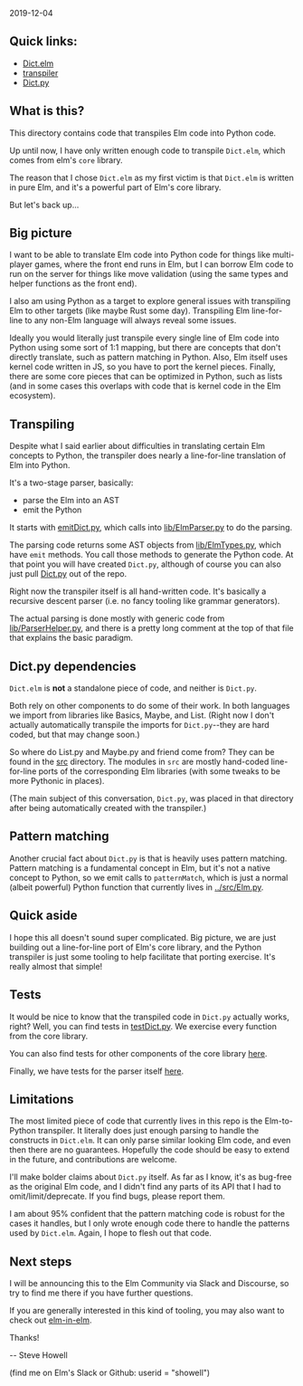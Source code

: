 2019-12-04

## Quick links:

- [Dict.elm](https://github.com/showell/elm-py/blob/master/parser/elm/Dict.elm)
- [transpiler](https://github.com/showell/elm-py/blob/master/parser/emitDictPy.py)
- [Dict.py](https://github.com/showell/elm-py/blob/master/src/Dict.py)


## What is this?

This directory contains code that transpiles Elm code into
Python code.

Up until now, I have only written enough code to transpile
`Dict.elm`, which comes from elm's `core` library.

The reason that I chose `Dict.elm` as my first victim is that
`Dict.elm` is written in pure Elm, and it's a powerful part
of Elm's core library.

But let's back up...

## Big picture

I want to be able to translate Elm code into Python code
for things like multi-player games, where the front end
runs in Elm, but I can borrow Elm code to run on the server for
things like move validation (using the same types and helper
functions as the front end).

I also am using Python as a target to explore general issues
with transpiling Elm to other targets (like maybe Rust some
day).  Transpiling Elm line-for-line to any non-Elm language
will always reveal some issues.

Ideally you would literally just transpile every single line of
Elm code into Python using some sort of 1:1 mapping, but there
are concepts that don't directly translate, such as pattern
matching in Python.  Also, Elm itself uses kernel code written
in JS, so you have to port the kernel pieces.  Finally, there
are some core pieces that can be optimized in Python, such as
lists (and in some cases this overlaps with code that is kernel
code in the Elm ecosystem).

## Transpiling

Despite what I said earlier about difficulties in translating
certain Elm concepts to Python, the transpiler does nearly
a line-for-line translation of Elm into Python.

It's a two-stage parser, basically:

- parse the Elm into an AST
- emit the Python

It starts with [emitDict.py](https://github.com/showell/elm-py/blob/master/parser/emitDictPy.py), which calls into [lib/ElmParser.py](https://github.com/showell/elm-py/blob/master/parser/lib/ElmParser.py) to do the parsing.

The parsing code returns some AST objects from [lib/ElmTypes.py](https://github.com/showell/elm-py/blob/master/parser/lib/ElmTypes.py), which have `emit` methods.
You call those methods to generate the Python code.  At that point you
will have created `Dict.py`, although of course you can also just pull
[Dict.py](https://github.com/showell/elm-py/blob/master/src/Dict.py) out of
the repo.

Right now the transpiler itself is all hand-written code.
It's basically a recursive descent
parser (i.e. no fancy tooling like grammar generators).

The actual parsing is done mostly with generic code from
[lib/ParserHelper.py](https://github.com/showell/elm-py/blob/master/parser/lib/ParseHelper.py), and there is a pretty long comment at the top of that file that
explains the basic paradigm.

## Dict.py dependencies

`Dict.elm` is **not** a standalone piece of code, and neither is `Dict.py`.

Both rely on other components to do some of their work.  In both languages
we import from libraries like Basics, Maybe, and List.  (Right now I don't actually
automatically transpile the imports for `Dict.py`--they are hard coded, but that
may change soon.)

So where do List.py and Maybe.py and friend come from?  They can be found in
the [src](https://github.com/showell/elm-py/tree/master/src) directory.  The
modules in `src` are mostly hand-coded line-for-line ports of the
corresponding Elm libraries (with some tweaks to be more Pythonic in places).

(The main subject of this conversation, `Dict.py`, was placed in that
directory after being automatically created with the transpiler.)

## Pattern matching

Another crucial fact about `Dict.py` is that is heavily uses pattern matching.
Pattern matching is a fundamental concept in Elm, but it's not a native concept
to Python, so we emit calls to `patternMatch`, which is just a normal (albeit
powerful) Python function that currently lives
in [../src/Elm.py](https://github.com/showell/elm-py/blob/master/src/Elm.py).

## Quick aside

I hope this all doesn't sound super complicated.  Big picture, we are
just building out a line-for-line port of Elm's core library, and the
Python transpiler is just some tooling to help facilitate that porting
exercise. It's really almost that simple!

## Tests

It would be nice to know that the transpiled code in `Dict.py` actually
works, right?  Well, you can find tests in
[testDict.py](https://github.com/showell/elm-py/blob/master/tests/testDict.py).
We exercise every function from the core library.

You can also find tests for other components of the core library
[here](https://github.com/showell/elm-py/tree/master/tests).

Finally, we have tests for the parser itself
[here](https://github.com/showell/elm-py/tree/master/parser/tests).

## Limitations

The most limited piece of code that currently lives in this repo
is the Elm-to-Python transpiler.  It literally does just enough
parsing to handle the constructs in `Dict.elm`.  It can only
parse similar looking Elm code, and even then there are no guarantees.
Hopefully the code should be easy to extend in the future, and
contributions are welcome.

I'll make bolder claims about `Dict.py` itself.  As far as I know,
it's as bug-free as the original Elm code, and I didn't find any
parts of its API that I had to omit/limit/deprecate.  If you find
bugs, please report them.

I am about 95% confident that the pattern matching code is robust
for the cases it handles, but I only wrote enough code there to
handle the patterns used by `Dict.elm`.  Again, I hope to flesh out
that code.

## Next steps

I will be announcing this to the Elm Community via Slack and Discourse,
so try to find me there if you have further questions.

If you are generally interested in this kind of tooling, you may also
want to check out [elm-in-elm](https://github.com/elm-in-elm/compiler#contributing).

Thanks!

-- Steve Howell

(find me on Elm's Slack or Github: userid = "showell")
